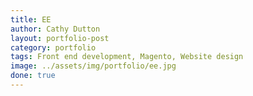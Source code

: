 ```yaml
---
title: EE
author: Cathy Dutton
layout: portfolio-post
category: portfolio
tags: Front end development, Magento, Website design
image: ../assets/img/portfolio/ee.jpg
done: true
---
```


